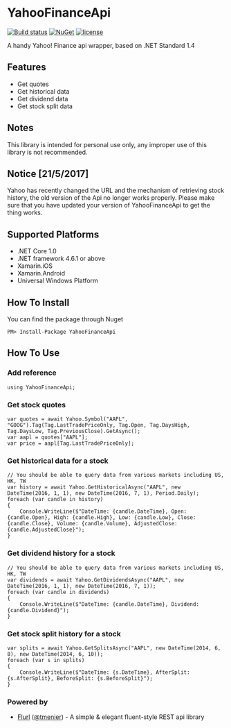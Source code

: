 # YahooFinanceApi
[![Build status](https://ci.appveyor.com/api/projects/status/138s6on1y0wnaxms?svg=true)](https://ci.appveyor.com/project/lppkarl/yahoofinanceapi)
[![NuGet](https://img.shields.io/nuget/v/YahooFinanceApi.svg)](https://www.nuget.org/packages/YahooFinanceApi/)
[![license](https://img.shields.io/github/license/lppkarl/YahooFinanceApi.svg)](https://github.com/lppkarl/YahooFinanceApi/blob/master/LICENSE)

A handy Yahoo! Finance api wrapper, based on .NET Standard 1.4

## Features
* Get quotes
* Get historical data
* Get dividend data
* Get stock split data

## Notes
This library is intended for personal use only, any improper use of this library is not recommended.

## Notice [21/5/2017]
Yahoo has recently changed the URL and the mechanism of retrieving stock history, the old version of the Api no longer works properly. Please make sure that you have updated your version of YahooFinanceApi to get the thing works.

## Supported Platforms
* .NET Core 1.0
* .NET framework 4.6.1 or above
* Xamarin.iOS
* Xamarin.Android
* Universal Windows Platform

## How To Install
You can find the package through Nuget

    PM> Install-Package YahooFinanceApi

## How To Use

### Add reference

    using YahooFinanceApi;

### Get stock quotes

    var quotes = await Yahoo.Symbol("AAPL", "GOOG").Tag(Tag.LastTradePriceOnly, Tag.Open, Tag.DaysHigh, Tag.DaysLow, Tag.PreviousClose).GetAsync();
    var aapl = quotes["AAPL"];
    var price = aapl[Tag.LastTradePriceOnly];

### Get historical data for a stock

    // You should be able to query data from various markets including US, HK, TW
    var history = await Yahoo.GetHistoricalAsync("AAPL", new DateTime(2016, 1, 1), new DateTime(2016, 7, 1), Period.Daily);
    foreach (var candle in history)
    {
        Console.WriteLine($"DateTime: {candle.DateTime}, Open: {candle.Open}, High: {candle.High}, Low: {candle.Low}, Close: {candle.Close}, Volume: {candle.Volume}, AdjustedClose: {candle.AdjustedClose}");
    }

### Get dividend history for a stock

    // You should be able to query data from various markets including US, HK, TW
    var dividends = await Yahoo.GetDividendsAsync("AAPL", new DateTime(2016, 1, 1), new DateTime(2016, 7, 1));
    foreach (var candle in dividends)
    {
        Console.WriteLine($"DateTime: {candle.DateTime}, Dividend: {candle.Dividend}");
    }

### Get stock split history for a stock
    var splits = await Yahoo.GetSplitsAsync("AAPL", new DateTime(2014, 6, 8), new DateTime(2014, 6, 10));
    foreach (var s in splits)
    {
        Console.WriteLine($"DateTime: {s.DateTime}, AfterSplit: {s.AfterSplit}, BeforeSplit: {s.BeforeSplit}");
    }

### Powered by
* [Flurl](https://github.com/tmenier/Flurl) ([@tmenier](https://github.com/tmenier)) - A simple & elegant fluent-style REST api library 
